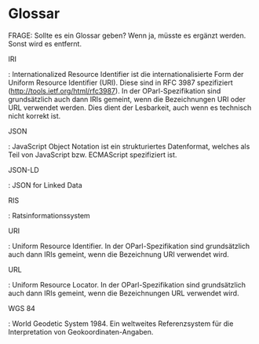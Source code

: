 Glossar
=======

FRAGE: Sollte es ein Glossar geben? Wenn ja, müsste es ergänzt werden. Sonst wird es entfernt.

IRI

:   Internationalized Resource Identifier ist die internationalisierte Form der Uniform Resource Identifier (URI). Diese sind in RFC 3987 spezifiziert (http://tools.ietf.org/html/rfc3987). In der OParl-Spezifikation sind grundsätzlich auch dann IRIs gemeint, wenn die Bezeichnungen URI oder URL verwendet werden. Dies dient der Lesbarkeit, auch wenn es technisch nicht korrekt ist.

JSON

:   JavaScript Object Notation ist ein strukturiertes Datenformat, welches als Teil von JavaScript bzw. ECMAScript spezifiziert ist.

JSON-LD

:   JSON for Linked Data

RIS

:   Ratsinformationssystem

URI

:   Uniform Resource Identifier. In der OParl-Spezifikation sind grundsätzlich auch dann IRIs gemeint, wenn die Bezeichnung URI verwendet wird.

URL

:   Uniform Resource Locator. In der OParl-Spezifikation sind grundsätzlich auch dann IRIs gemeint, wenn die Bezeichnungen URL verwendet wird.

WGS 84

:   World Geodetic System 1984. Ein weltweites Referenzsystem für die Interpretation von Geokoordinaten-Angaben.
